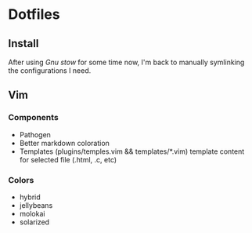 # Dotfiles

## Install

After using *Gnu stow* for some time now, I'm back to manually symlinking the configurations I need.

## Vim

### Components

- Pathogen
- Better markdown coloration
- Templates (plugins/temples.vim && templates/*.vim) template content for selected file (.html, .c, etc)

### Colors

- hybrid
- jellybeans
- molokai
- solarized
